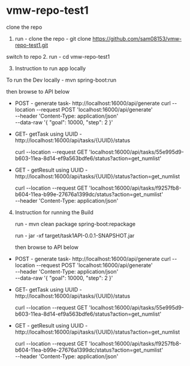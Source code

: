 

# vmw-repo-test1

clone the repo
1. run - clone the repo - git clone https://github.com/sam08153/vmw-repo-test1.git

switch to repo
2. run - cd vmw-repo-test1

3. Instruction to run app locally

 To run the Dev locally - 
	mvn spring-boot:run
	
   then browse to API below

- POST - generate task- http://localhost:16000/api/generate
        curl --location --request POST 'localhost:16000/api/generate' \
	  --header 'Content-Type: application/json' \
	  --data-raw '{
		"goal": 10000,
		"step": 2
	   }'
	
- GET- getTask using UUID - http://localhost:16000/api/tasks/{UUID}/status
	
	curl --location --request GET 'localhost:16000/api/tasks/55e995d9-b603-11ea-8d14-ef9a563bdfe6/status?action=get_numlist'
	
- GET - getResult using UUID - http://localhost:16000/api/tasks/{UUID}/status?action=get_numlist
	
	curl --location --request GET 'localhost:16000/api/tasks/f9257fb8-b604-11ea-b99e-27676a1399dc/status?action=get_numlist' \
   	--header 'Content-Type: application/json' 
	

4. Instruction for running the Build

	run -  mvn clean package spring-boot:repackage
	
	run - jar -xf target/task1API-0.0.1-SNAPSHOT.jar
	
	then browse to API below
- POST - generate task- http://localhost:16000/api/generate
        curl --location --request POST 'localhost:16000/api/generate' \
	  --header 'Content-Type: application/json' \
	  --data-raw '{
		"goal": 10000,
		"step": 2
	   }'
	
- GET- getTask using UUID - http://localhost:16000/api/tasks/{UUID}/status
	
	curl --location --request GET 'localhost:16000/api/tasks/55e995d9-b603-11ea-8d14-ef9a563bdfe6/status?action=get_numlist'
	
- GET - getResult using UUID - http://localhost:16000/api/tasks/{UUID}/status?action=get_numlist
	
	curl --location --request GET 'localhost:16000/api/tasks/f9257fb8-b604-11ea-b99e-27676a1399dc/status?action=get_numlist' \
   	--header 'Content-Type: application/json' 

